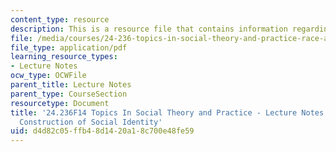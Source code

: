 ```yaml
---
content_type: resource
description: This is a resource file that contains information regarding session 10.
file: /media/courses/24-236-topics-in-social-theory-and-practice-race-and-racism-fall-2014/d4d82c05ffb48d1420a18c700e48fe59_MIT24_236F14_Sess10.pdf
file_type: application/pdf
learning_resource_types:
- Lecture Notes
ocw_type: OCWFile
parent_title: Lecture Notes
parent_type: CourseSection
resourcetype: Document
title: '24.236F14 Topics In Social Theory and Practice - Lecture Notes: Race and the
  Construction of Social Identity'
uid: d4d82c05-ffb4-8d14-20a1-8c700e48fe59
---
```

